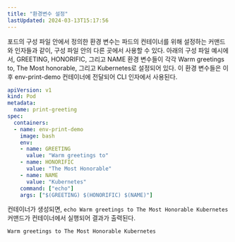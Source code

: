 ```yaml
---
title: "환경변수 설정"
lastUpdated: 2024-03-13T15:17:56
---
```


포드의 구성 파일 안에서 정의한 환경 변수는 파드의 컨테이너를 위해 설정하는 커맨드와 인자들과 같이, 구성 파일 안의 다른 곳에서 사용할 수 있다. 아래의 구성 파일 예시에서, GREETING, HONORIFIC, 그리고 NAME 환경 변수들이 각각 Warm greetings to, The Most honorable, 그리고 Kubernetes로 설정되어 있다. 이 환경 변수들은 이후 env-print-demo 컨테이너에 전달되어 CLI 인자에서 사용된다.

```yml
apiVersion: v1
kind: Pod
metadata:
  name: print-greeting
spec:
  containers:
  - name: env-print-demo
    image: bash
    env:
    - name: GREETING
      value: "Warm greetings to"
    - name: HONORIFIC
      value: "The Most Honorable"
    - name: NAME
      value: "Kubernetes"
    command: ["echo"]
    args: ["$(GREETING) $(HONORIFIC) $(NAME)"]
```

컨테이너가 생성되면, `echo Warm greetings to The Most Honorable Kubernetes` 커맨드가 컨테이너에서 실행되어 결과가 출력된다.

```
Warm greetings to The Most Honorable Kubernetes
```
